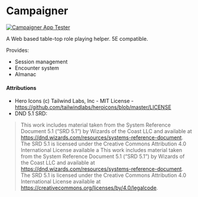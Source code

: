 Campaigner
===

[![Campaigner App Tester](https://github.com/senshikaze/campaigner/actions/workflows/campaigner-app.yml/badge.svg)](https://github.com/senshikaze/campaigner/actions/workflows/campaigner-app.yml)


A Web based table-top role playing helper. 5E compatible.

Provides:
* Session management
* Encounter system
* Almanac

#### Attributions
* Hero Icons (c) Tailwind Labs, Inc - MIT License - https://github.com/tailwindlabs/heroicons/blob/master/LICENSE
* DND 5.1 SRD:
> This work includes material taken from the System Reference Document 5.1 (“SRD 5.1”) by Wizards of
the Coast LLC and available at https://dnd.wizards.com/resources/systems-reference-document. The
SRD 5.1 is licensed under the Creative Commons Attribution 4.0 International License available a
This work includes material taken from the System Reference Document 5.1 (“SRD 5.1”) by Wizards of
the Coast LLC and available at https://dnd.wizards.com/resources/systems-reference-document. The
SRD 5.1 is licensed under the Creative Commons Attribution 4.0 International License available at
https://creativecommons.org/licenses/by/4.0/legalcode.
